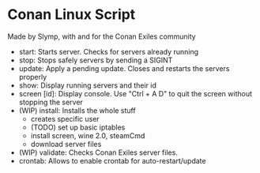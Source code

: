 # Conan Linux Script

Made by Slymp, with and for the Conan Exiles community

 * start: Starts server. Checks for servers already running
 * stop: Stops safely servers by sending a SIGINT
 * update: Apply a pending update. Closes and restarts the servers properly
 * show: Display running servers and their id
 * screen [id]: Display console. Use "Ctrl + A D" to quit the screen without stopping the server
 * (WIP) install: Installs the whole stuff
     * creates specific user
     * (TODO) set up basic iptables
     * install screen, wine 2.0, steamCmd
     * download server files	
 * (WIP) validate: Checks Conan Exiles server files.
 * crontab: Allows to enable crontab for auto-restart/update
